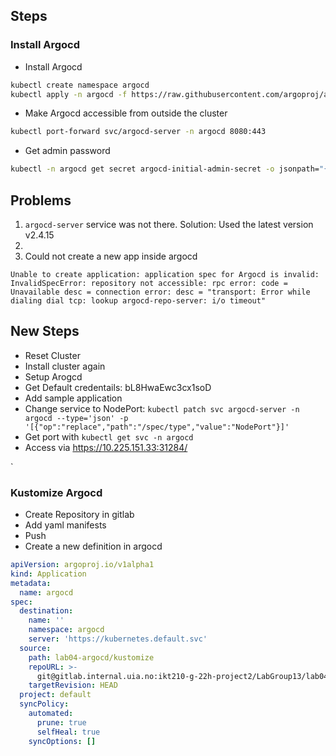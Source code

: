 ## Steps


### Install Argocd


- Install Argocd
```bash
kubectl create namespace argocd
kubectl apply -n argocd -f https://raw.githubusercontent.com/argoproj/argo-cd/stable/manifests/core-install.yaml
```


- Make Argocd accessible from outside the cluster
  
```bash
kubectl port-forward svc/argocd-server -n argocd 8080:443
```

- Get admin password

```bash
kubectl -n argocd get secret argocd-initial-admin-secret -o jsonpath="{.data.password}" | base64 -d; echo
```

## Problems

1. `argocd-server` service was not there. Solution: Used the latest version v2.4.15
2.  
3. Could not create a new app inside argocd
```
Unable to create application: application spec for Argocd is invalid: InvalidSpecError: repository not accessible: rpc error: code = Unavailable desc = connection error: desc = "transport: Error while dialing dial tcp: lookup argocd-repo-server: i/o timeout"
```




## New Steps


- Reset Cluster
- Install cluster again
- Setup Arogcd
- Get Default credentails: bL8HwaEwc3cx1soD
- Add sample application
- Change service to NodePort: `kubectl patch svc argocd-server -n argocd --type='json' -p '[{"op":"replace","path":"/spec/type","value":"NodePort"}]'`
- Get port with `kubectl get svc -n argocd`
- Access via https://10.225.151.33:31284/

`
### Kustomize Argocd

- Create Repository in gitlab
- Add yaml manifests
- Push
- Create a new definition in argocd

```yaml
apiVersion: argoproj.io/v1alpha1
kind: Application
metadata:
  name: argocd
spec:
  destination:
    name: ''
    namespace: argocd
    server: 'https://kubernetes.default.svc'
  source:
    path: lab04-argocd/kustomize
    repoURL: >-
      git@gitlab.internal.uia.no:ikt210-g-22h-project2/LabGroup13/lab04-argocd.git
    targetRevision: HEAD
  project: default
  syncPolicy:
    automated:
      prune: true
      selfHeal: true
    syncOptions: []
```